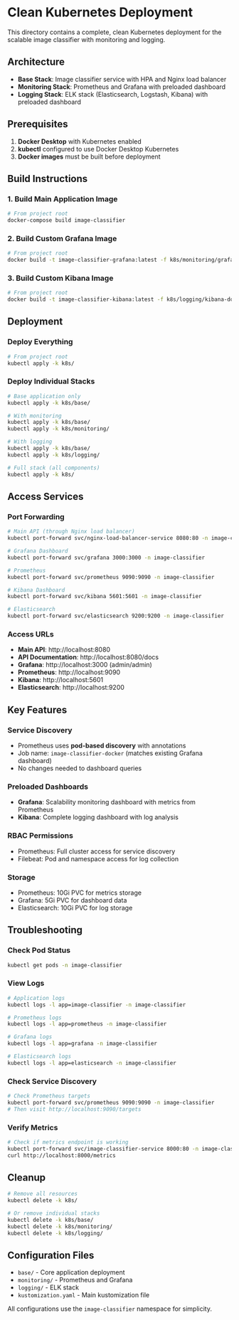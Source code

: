 # Clean Kubernetes Deployment

This directory contains a complete, clean Kubernetes deployment for the scalable image classifier with monitoring and logging.

## Architecture

- **Base Stack**: Image classifier service with HPA and Nginx load balancer
- **Monitoring Stack**: Prometheus and Grafana with preloaded dashboard
- **Logging Stack**: ELK stack (Elasticsearch, Logstash, Kibana) with preloaded dashboard

## Prerequisites

1. **Docker Desktop** with Kubernetes enabled
2. **kubectl** configured to use Docker Desktop Kubernetes
3. **Docker images** must be built before deployment

## Build Instructions

### 1. Build Main Application Image
```bash
# From project root
docker-compose build image-classifier
```

### 2. Build Custom Grafana Image
```bash
# From project root
docker build -t image-classifier-grafana:latest -f k8s/monitoring/grafana-dockerfile ./monitoring/grafana
```

### 3. Build Custom Kibana Image
```bash
# From project root
docker build -t image-classifier-kibana:latest -f k8s/logging/kibana-dockerfile ./logging/kibana
```

## Deployment

### Deploy Everything
```bash
# From project root
kubectl apply -k k8s/
```

### Deploy Individual Stacks
```bash
# Base application only
kubectl apply -k k8s/base/

# With monitoring
kubectl apply -k k8s/base/
kubectl apply -k k8s/monitoring/

# With logging
kubectl apply -k k8s/base/
kubectl apply -k k8s/logging/

# Full stack (all components)
kubectl apply -k k8s/
```

## Access Services

### Port Forwarding
```bash
# Main API (through Nginx load balancer)
kubectl port-forward svc/nginx-load-balancer-service 8080:80 -n image-classifier

# Grafana Dashboard
kubectl port-forward svc/grafana 3000:3000 -n image-classifier

# Prometheus
kubectl port-forward svc/prometheus 9090:9090 -n image-classifier

# Kibana Dashboard
kubectl port-forward svc/kibana 5601:5601 -n image-classifier

# Elasticsearch
kubectl port-forward svc/elasticsearch 9200:9200 -n image-classifier
```

### Access URLs
- **Main API**: http://localhost:8080
- **API Documentation**: http://localhost:8080/docs
- **Grafana**: http://localhost:3000 (admin/admin)
- **Prometheus**: http://localhost:9090
- **Kibana**: http://localhost:5601
- **Elasticsearch**: http://localhost:9200

## Key Features

### Service Discovery
- Prometheus uses **pod-based discovery** with annotations
- Job name: `image-classifier-docker` (matches existing Grafana dashboard)
- No changes needed to dashboard queries

### Preloaded Dashboards
- **Grafana**: Scalability monitoring dashboard with metrics from Prometheus
- **Kibana**: Complete logging dashboard with log analysis

### RBAC Permissions
- Prometheus: Full cluster access for service discovery
- Filebeat: Pod and namespace access for log collection

### Storage
- Prometheus: 10Gi PVC for metrics storage
- Grafana: 5Gi PVC for dashboard data
- Elasticsearch: 10Gi PVC for log storage

## Troubleshooting

### Check Pod Status
```bash
kubectl get pods -n image-classifier
```

### View Logs
```bash
# Application logs
kubectl logs -l app=image-classifier -n image-classifier

# Prometheus logs
kubectl logs -l app=prometheus -n image-classifier

# Grafana logs
kubectl logs -l app=grafana -n image-classifier

# Elasticsearch logs
kubectl logs -l app=elasticsearch -n image-classifier
```

### Check Service Discovery
```bash
# Check Prometheus targets
kubectl port-forward svc/prometheus 9090:9090 -n image-classifier
# Then visit http://localhost:9090/targets
```

### Verify Metrics
```bash
# Check if metrics endpoint is working
kubectl port-forward svc/image-classifier-service 8000:80 -n image-classifier
curl http://localhost:8000/metrics
```

## Cleanup

```bash
# Remove all resources
kubectl delete -k k8s/

# Or remove individual stacks
kubectl delete -k k8s/base/
kubectl delete -k k8s/monitoring/
kubectl delete -k k8s/logging/
```

## Configuration Files

- `base/` - Core application deployment
- `monitoring/` - Prometheus and Grafana
- `logging/` - ELK stack
- `kustomization.yaml` - Main kustomization file

All configurations use the `image-classifier` namespace for simplicity.
